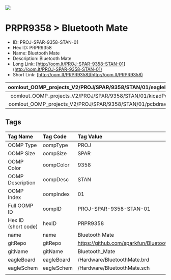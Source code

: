 


  
![][im]
# PRPR9358 > Bluetooth Mate

- ID: PROJ-SPAR-9358-STAN-01
- Hex ID: PRPR9358
- Name: Bluetooth Mate
- Description: Bluetooth Mate
- Long Link: [http://oom.lt/PROJ-SPAR-9358-STAN-01](http://oom.lt/PROJ-SPAR-9358-STAN-01)
- Short Link: [http://oom.lt/PRPR9358](http://oom.lt/PRPR9358)
  

|oomlout_OOMP_projects_V2/PROJ/SPAR/9358/STAN/01/eagleImage.png|oomlout_OOMP_projects_V2/PROJ/SPAR/9358/STAN/01/eagleSchemImage.png|oomlout_OOMP_projects_V2/PROJ/SPAR/9358/STAN/01/kicadPcb3dFront.png|oomlout_OOMP_projects_V2/PROJ/SPAR/9358/STAN/01/kicadPcb3dBack.png|
| :---: | :---: | :---: | :---: |
|oomlout_OOMP_projects_V2/PROJ/SPAR/9358/STAN/01/kicadPcb3d.png|oomlout_OOMP_projects_V2/PROJ/SPAR/9358/STAN/01/bomBack.png|oomlout_OOMP_projects_V2/PROJ/SPAR/9358/STAN/01/bomFront.png|oomlout_OOMP_projects_V2/PROJ/SPAR/9358/STAN/01/pcbdraw.svg|
|oomlout_OOMP_projects_V2/PROJ/SPAR/9358/STAN/01/pcbdrawBack.svg||||

## Tags
  

|Tag Name|Tag Code|Tag Value|
| :--- | :--- | :--- |
|OOMP Type|oompType|PROJ|
|OOMP Size|oompSize|SPAR|
|OOMP Color|oompColor|9358|
|OOMP Description|oompDesc|STAN|
|OOMP Index|oompIndex|01|
|Full OOMP ID|oompID|PROJ-SPAR-9358-STAN-01|
|Hex ID (short code)|hexID|PRPR9358|
|name|name|Bluetooth Mate|
|gitRepo|gitRepo|https://github.com/sparkfun/Bluetooth_Mate|
|gitName|gitName|Bluetooth_Mate|
|eagleBoard|eagleBoard|/Hardware/BluetoothMate.brd|
|eagleSchem|eagleSchem|/Hardware/BluetoothMate.sch|
||||



[im]: PROJ/SPAR/9358/STAN/01/kicadPcb3d_450.png
